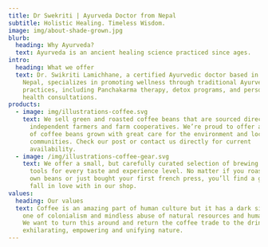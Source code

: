 ```yaml
---
title: Dr Swekriti | Ayurveda Doctor from Nepal
subtitle: Holistic Healing. Timeless Wisdom.
image: img/about-shade-grown.jpg
blurb:
  heading: Why Ayurveda?
  text: Ayurveda is an ancient healing science practiced since ages.
intro:
  heading: What we offer
  text: Dr. Swikriti Lamichhane, a certified Ayurvedic doctor based in Kathmandu,
    Nepal, specializes in promoting wellness through traditional Ayurvedic
    practices, including Panchakarma therapy, detox programs, and personalized
    health consultations.
products:
  - image: img/illustrations-coffee.svg
    text: We sell green and roasted coffee beans that are sourced directly from
      independent farmers and farm cooperatives. We’re proud to offer a variety
      of coffee beans grown with great care for the environment and local
      communities. Check our post or contact us directly for current
      availability.
  - image: /img/illustrations-coffee-gear.svg
    text: We offer a small, but carefully curated selection of brewing gear and
      tools for every taste and experience level. No matter if you roast your
      own beans or just bought your first french press, you’ll find a gadget to
      fall in love with in our shop.
values:
  heading: Our values
  text: Coffee is an amazing part of human culture but it has a dark side too –
    one of colonialism and mindless abuse of natural resources and human lives.
    We want to turn this around and return the coffee trade to the drink’s
    exhilarating, empowering and unifying nature.
---
```

